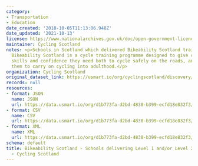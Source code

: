 ```yaml
---
category:
- Transportation
- Education
date_created: '2018-10-05T11:13:06.948Z'
date_updated: '2021-10-13'
license: https://www.nationalarchives.gov.uk/doc/open-government-licence/version/3/
maintainer: Cycling Scotland
notes: <p>Schools in Scotland which delivered Bikeability Scotland training in 2016/17.
  Bikeability Scotland is a cycle training programme designed to give children the
  skills and confidence they need both to cycle safely on the roads, and to encourage
  them to carry on cycling into adulthood.</p>
organization: Cycling Scotland
original_dataset_link: https://usmart.io/org/cyclingscotland/discovery/discovery-view-detail/84b8b2e7-8e18-4f36-822d-85fbf59c8d76
records: null
resources:
- format: JSON
  name: JSON
  url: https://data.usmart.io/org/d1b773fa-d2bd-4830-b399-ecfd18e832f3/resource?resourceGUID=aade7d6a-8a66-4d65-b01f-999bc2727795
- format: CSV
  name: CSV
  url: https://data.usmart.io/org/d1b773fa-d2bd-4830-b399-ecfd18e832f3/resource?resourceGUID=39f733f5-e2a7-456b-85a3-be5604e9dd04
- format: XML
  name: XML
  url: https://data.usmart.io/org/d1b773fa-d2bd-4830-b399-ecfd18e832f3/resource?resourceGUID=8c903843-448a-46df-9321-2d6f934d0272
schema: default
title: Bikeability Scotland - Schools delivering Level 1 and/or Level 2 - 2016/17
  - Cycling Scotland
---
```

